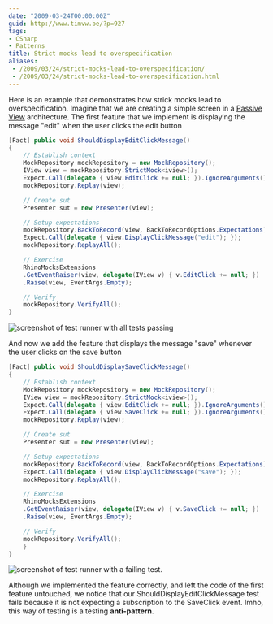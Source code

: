 ```yaml
---
date: "2009-03-24T00:00:00Z"
guid: http://www.timvw.be/?p=927
tags:
- CSharp
- Patterns
title: Strict mocks lead to overspecification
aliases:
 - /2009/03/24/strict-mocks-lead-to-overspecification/
 - /2009/03/24/strict-mocks-lead-to-overspecification.html
---
```

Here is an example that demonstrates how strick mocks lead to overspecification. Imagine that we are creating a simple screen in a [Passive View](http://martinfowler.com/eaaDev/PassiveScreen.html) architecture. The first feature that we implement is displaying the message "edit" when the user clicks the edit button

```csharp
[Fact] public void ShouldDisplayEditClickMessage()
{
	// Establish context
	MockRepository mockRepository = new MockRepository();
	IView view = mockRepository.StrictMock<iview>();
	Expect.Call(delegate { view.EditClick += null; }).IgnoreArguments();
	mockRepository.Replay(view);

	// Create sut
	Presenter sut = new Presenter(view);

	// Setup expectations
	mockRepository.BackToRecord(view, BackToRecordOptions.Expectations);
	Expect.Call(delegate { view.DisplayClickMessage("edit"); });
	mockRepository.ReplayAll();

	// Exercise
	RhinoMocksExtensions
	.GetEventRaiser(view, delegate(IView v) { v.EditClick += null; })
	.Raise(view, EventArgs.Empty);

	// Verify
	mockRepository.VerifyAll();
}
```



![screenshot of test runner with all tests passing](http://www.timvw.be/wp-content/images/overspecification-01.PNG)

And now we add the feature that displays the message "save" whenever the user clicks on the save button

```csharp
[Fact] public void ShouldDisplaySaveClickMessage()
{
	// Establish context
	MockRepository mockRepository = new MockRepository();
	IView view = mockRepository.StrictMock<iview>();
	Expect.Call(delegate { view.EditClick += null; }).IgnoreArguments();
	Expect.Call(delegate { view.SaveClick += null; }).IgnoreArguments();
	mockRepository.Replay(view);

	// Create sut
	Presenter sut = new Presenter(view);

	// Setup expectations
	mockRepository.BackToRecord(view, BackToRecordOptions.Expectations);
	Expect.Call(delegate { view.DisplayClickMessage("save"); });
	mockRepository.ReplayAll();

	// Exercise
	RhinoMocksExtensions
	.GetEventRaiser(view, delegate(IView v) { v.SaveClick += null; })
	.Raise(view, EventArgs.Empty);

	// Verify
	mockRepository.VerifyAll();
	}
}
```

![screenshot of test runner with a failing test.](http://www.timvw.be/wp-content/images/overspecification-02.PNG)

Although we implemented the feature correctly, and left the code of the first feature untouched, we notice that our ShouldDisplayEditClickMessage test fails because it is not expecting a subscription to the SaveClick event. Imho, this way of testing is a testing **anti-pattern**.
